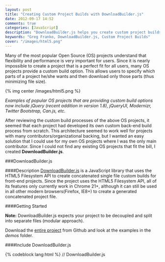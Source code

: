 ```yaml
---
layout: post
title: "Creating Custom Project Builds with DownloadBuilder.js"
date: 2012-09-17 14:52
comments: true
categories: [JavaScript]
description: "DownloadBuilder.js helps you create custom project builds for your open source projects"
keywords: "Greg Franko, DownloadBuilder.js, Custom Project Builds"
cover: "/images/html5.png"
---
```


Many of the most popular Open Source (OS) projects understand that flexibility and performance is very important for users.  Since it is nearly impossible to create a project that is a perfect fit for all users, many OS projects provide a custom build option.  This allows users to specify which parts of a project he/she wants and then download only those parts (thus minimizing file size).

<!-- more -->

{% img center /images/html5.png %}

_Examples of popular OS projects that are providing custom build options now include jQuery (recent addition in version 1.8), jQueryUI, Modernizr, Twitter Bootstrap, Can.js, etc._

After reviewing the custom build processes of the above OS projects, it seemed that each project had developed its own custom back-end build process from scratch.  This architecture seemed to work well for projects with many contributors/organizational backing, but I wanted an easy solution that I could use for my own OS projects where I was the only main contributor.  Since I could not find any existing OS projects that fit the bill, I created **DownloadBuilder.js**.

###DownloadBuilder.js

####Description
[DownloadBuilder.js](http://gregfranko.com/DownloadBuilder.js/) is a JavaScript library that uses the HTML5 Filesystem API to create concatenated single file custom builds for front-end projects.  Since the project uses the HTML5 Filesystem API, all of its features only currently work in Chrome 21+, although it can still be used in all other modern browsers(Firefox, IE8+) to create a generated concatenated project file.

####Getting Started

**Note:** DownloadBuilder.js expects your project to be decoupled and split into separate files (modular approach).

Download the [entire project](https://github.com/gfranko/DownloadBuilder.js/zipball/master) from Github and look at the examples in the *demos* folder.

####Include DownloadBuilder.js

{% codeblock lang:html %}
    // DownloadBuilder.js
    <script src="DownloadBuilder.js" />
{% endcodeblock %}

#####HTML
Create one checkbox for each file in your project that you want to allow users to download. Each checkbox value should be the full file path. 

**Note:** You can use Github or local relative file paths. This example uses Github to download your project files.

{% codeblock lang:html %}
    // A checkbox with the correct Github filepath of testfile.js
    <label class="checkbox"><input checked="checked" type="checkbox" value="src/javascripts/testfile.js">Test File</label>
{% endcodeblock %}

#####JavaScript
Using a library (eg. jQuery) or regular JavaScript, create a new DownloadBuilder object instance with custom options when the DOM is ready.

**Note:** You do not need to use a library, such as jQuery. I am using it here for convenience. Also, all options are optional and more documentation about all of the options can be found in the documentation.

{% codeblock lang:js %}
    //Executes your code when the DOM is ready.  Acts the same as $(document).ready().
    $(function() {

        // All options passed to the DownloadBuilder object constructor are optional
        // This example is a sample Github setup
        var builder = new DownloadBuilder({ "location": "github", "author": "gfranko", "repo": "jquery.selectboxit.js", "branch": "dev" });

    });
{% endcodeblock %}

Next, create an event handler for when you want to create your custom built file, call the `buildURL()` method to construct a file url (if supported), and then create custom logic once your custom built file has been created (the file is passed into the buildURL callback function).

**Note:** More documentation about the buildURL method and other methods can be found in the documentation.

{% codeblock lang:js %}
    // Whenever an element with an id of javascript-generate is clicked, the buildURL() method is called
    $("#javascript-generate").on("click", function() {

        // Pass in all of the checkboxes that should be used to download files, the desired name of the file to be created,
        // the type of file to be created, and a callback function
        builder.buildURL($("#javascript-downloads input[type='checkbox']:checked"), "example.js", "javascript", function(data) {

            // An object is passed to the callback function which contains a file url
            // (if the current browser supports the HTML5 Filesystem API), file content (the text of the file),
            // the name of the file that was created, and the type of file that was created.

            // Put any custom logic here

        });

    });
{% endcodeblock %}

Below is the full **DownloadBuilder.js** example:

{% codeblock lang:js %}
    //Executes your code when the DOM is ready.  Acts the same as $(document).ready().
    $(function() {

        // All options passed to the DownloadBuilder object constructor are optional
        // This example is a sample Github setup
        var builder = new DownloadBuilder({ "location": "github", "author": "gfranko", "repo": "jquery.selectboxit.js", "branch": "dev" });

        // Whenever an element with an id of javascript-generate is clicked, the buildURL() method is called
        $("#javascript-generate").on("click", function() {

            // Pass in all of the checkboxes that should be used to download files, the desired name of the file to be created,
            // the type of file to be created, and a callback function
            builder.buildURL($("#javascript-downloads input[type='checkbox']:checked"), "example.js", "javascript", function(data) {

                // An object is passed to the callback function which contains a file url
                // (if the current browser supports the HTML5 Filesystem API), file content (the text of the file),
                // the name of the file that was created, and the type of file that was created.

                // Put any custom logic here

            });

        });

    });
{% endcodeblock %}

###Summary

[DownloadBuilder.js](https://github.com/gfranko/DownloadBuilder.js) is a great fit for small OS projects that are only worried about creating a single file custom build.  If there is a feature that you would like to see added to DownloadBuilder.js, feel free to create an issue or fork the project the project on Github.  Happy custom building!





